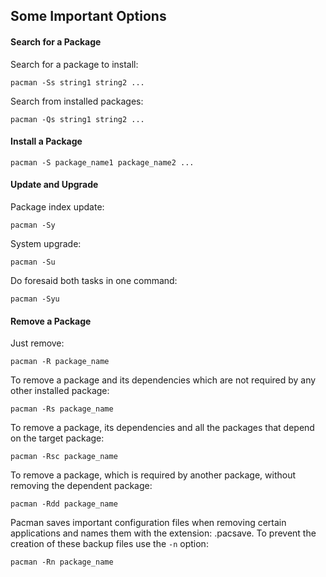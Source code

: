 ## Some Important Options ##

#### Search for a Package ####
Search for a package to install:
```
pacman -Ss string1 string2 ...
```
Search from installed packages:
```
pacman -Qs string1 string2 ...
```

#### Install a Package ####

```pacman -S package_name1 package_name2 ...```

#### Update and Upgrade ####
Package index update:

```pacman -Sy```

System upgrade:

```pacman -Su```

Do foresaid both tasks in one command:

```pacman -Syu```

#### Remove a Package ####

Just remove:

```pacman -R package_name```

To remove a package and its dependencies which are not required by any other installed package:

```pacman -Rs package_name```

To remove a package, its dependencies and all the packages that depend on the target package:

```pacman -Rsc package_name```

To remove a package, which is required by another package, without removing the dependent package:

```pacman -Rdd package_name```

Pacman saves important configuration files when removing certain applications and names them with the extension: .pacsave. To prevent the creation of these backup files use the `-n` option:

```pacman -Rn package_name```
